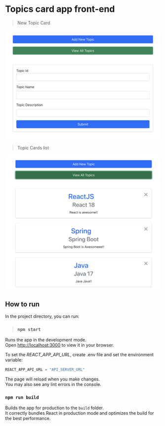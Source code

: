 # Topics card app front-end

> New
> Topic Card

![](./assets/NewTopic.png)

> Topic Cards list

![](./assets/TopicList.png)

## How to run

In the project directory, you can run:

> ### `npm start`

Runs the app in the development mode.\
Open [http://localhost:3000](http://localhost:3000) to view it in your browser.

To set the _REACT_APP_API_URL_, create .env file and set the environment variable:

```python
REACT_APP_API_URL = "API_SERVER_URL"
```

The page will reload when you make changes.\
You may also see any lint errors in the console.

### `npm run build`

Builds the app for production to the `build` folder.\
It correctly bundles React in production mode and optimizes the build for the best performance.
